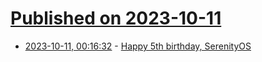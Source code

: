 # [Published on 2023-10-11](index.md)

* [2023-10-11, 00:16:32](https://lobste.rs/s/zoopkh/happy_5th_birthday_serenityos) - [Happy 5th birthday, SerenityOS](https://serenityos.org/happy/5th/)
